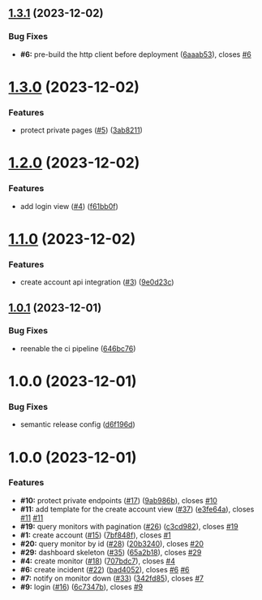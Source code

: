 ## [1.3.1](https://github.com/flowck/dobermann-webapp/compare/v1.3.0...v1.3.1) (2023-12-02)


### Bug Fixes

* **#6:** pre-build the http client before deployment ([6aaab53](https://github.com/flowck/dobermann-webapp/commit/6aaab537902250630e381408f699dc45b469fa1f)), closes [#6](https://github.com/flowck/dobermann-webapp/issues/6)

# [1.3.0](https://github.com/flowck/dobermann-webapp/compare/v1.2.0...v1.3.0) (2023-12-02)


### Features

* protect private pages ([#5](https://github.com/flowck/dobermann-webapp/issues/5)) ([3ab8211](https://github.com/flowck/dobermann-webapp/commit/3ab8211f07c920a8fb510cf39f5670a583a9f569))

# [1.2.0](https://github.com/flowck/dobermann-webapp/compare/v1.1.0...v1.2.0) (2023-12-02)


### Features

* add login view ([#4](https://github.com/flowck/dobermann-webapp/issues/4)) ([f61bb0f](https://github.com/flowck/dobermann-webapp/commit/f61bb0f808f4bf61de7446f8b883eb42d7e70b7a))

# [1.1.0](https://github.com/flowck/dobermann-webapp/compare/v1.0.1...v1.1.0) (2023-12-02)


### Features

* create account api integration ([#3](https://github.com/flowck/dobermann-webapp/issues/3)) ([9e0d23c](https://github.com/flowck/dobermann-webapp/commit/9e0d23c3202ba49575c098966a3d4ab3118028f6))

## [1.0.1](https://github.com/flowck/dobermann-webapp/compare/v1.0.0...v1.0.1) (2023-12-01)


### Bug Fixes

* reenable the ci pipeline ([646bc76](https://github.com/flowck/dobermann-webapp/commit/646bc760eb8b42983d95e2b1d712e2b88915e094))

# 1.0.0 (2023-12-01)


### Bug Fixes

* semantic release config ([d6f196d](https://github.com/flowck/dobermann-webapp/commit/d6f196d5fb32d7a06c3e522ec6b0c649127a96c3))

# 1.0.0 (2023-12-01)


### Features

* **#10:** protect private endpoints ([#17](https://github.com/flowck/dobermann/issues/17)) ([9ab986b](https://github.com/flowck/dobermann/commit/9ab986b25459cf97ef2690365edcc2e9d5d4c2ae)), closes [#10](https://github.com/flowck/dobermann/issues/10)
* **#11:** add template for the create account view ([#37](https://github.com/flowck/dobermann/issues/37)) ([e3fe64a](https://github.com/flowck/dobermann/commit/e3fe64a4aa93d7bca60144592858ca315d8075c6)), closes [#11](https://github.com/flowck/dobermann/issues/11) [#11](https://github.com/flowck/dobermann/issues/11)
* **#19:** query monitors with pagination ([#26](https://github.com/flowck/dobermann/issues/26)) ([c3cd982](https://github.com/flowck/dobermann/commit/c3cd98288acd610627cbeb12e3440f0c3a96a789)), closes [#19](https://github.com/flowck/dobermann/issues/19)
* **#1:** create account ([#15](https://github.com/flowck/dobermann/issues/15)) ([7bf848f](https://github.com/flowck/dobermann/commit/7bf848f28c29bf98bbe461815fd243b78cfcffe7)), closes [#1](https://github.com/flowck/dobermann/issues/1)
* **#20:** query monitor by id ([#28](https://github.com/flowck/dobermann/issues/28)) ([20b3240](https://github.com/flowck/dobermann/commit/20b3240e9dcccb95a1b2a453195d369cc1dfa64c)), closes [#20](https://github.com/flowck/dobermann/issues/20)
* **#29:** dashboard skeleton ([#35](https://github.com/flowck/dobermann/issues/35)) ([65a2b18](https://github.com/flowck/dobermann/commit/65a2b184e70712232fdc4e3ca28bb64e903dc5c4)), closes [#29](https://github.com/flowck/dobermann/issues/29)
* **#4:** create monitor ([#18](https://github.com/flowck/dobermann/issues/18)) ([707bdc7](https://github.com/flowck/dobermann/commit/707bdc769c831c5c51603a97f9ed52e939233324)), closes [#4](https://github.com/flowck/dobermann/issues/4)
* **#6:** create incident ([#22](https://github.com/flowck/dobermann/issues/22)) ([bad4052](https://github.com/flowck/dobermann/commit/bad4052096255e7c05a1a15618796dac91458f08)), closes [#6](https://github.com/flowck/dobermann/issues/6) [#6](https://github.com/flowck/dobermann/issues/6)
* **#7:** notify on monitor down ([#33](https://github.com/flowck/dobermann/issues/33)) ([342fd85](https://github.com/flowck/dobermann/commit/342fd85d95dcfca67c6eb3735368b97aeeccfdc2)), closes [#7](https://github.com/flowck/dobermann/issues/7)
* **#9:** login ([#16](https://github.com/flowck/dobermann/issues/16)) ([6c7347b](https://github.com/flowck/dobermann/commit/6c7347b8f99571bb9c3e1bf911fdebc49b3312c8)), closes [#9](https://github.com/flowck/dobermann/issues/9)

